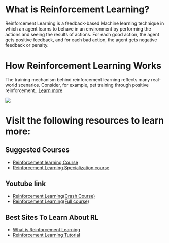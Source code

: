 # What is Reinforcement Learning?
Reinforcement Learning is a feedback-based Machine learning technique in which an agent learns to behave in an environment by performing the actions and seeing the results of actions. For each good action, the agent gets positive feedback, and for each bad action, the agent gets negative feedback or penalty.

# How Reinforcement Learning Works
The training mechanism behind reinforcement learning reflects many real-world scenarios. Consider, for example, pet training through positive reinforcement...<a href = "https://www.mathworks.com/discovery/reinforcement-learning.html">Learn more</a><p>

<img src="https://www.mathworks.com/discovery/reinforcement-learning/_jcr_content/mainParsys3/discoverysubsection_603098216/mainParsys3/image.adapt.full.medium.png/1675723381147.png">

<br>

# Visit the following resources to learn more:
## Suggested Courses
<ul><li><a href="https://www.simplilearn.com/tutorials/machine-learning-tutorial/reinforcement-learning">Reinforcement learning Course</a></li>
<li><a href = "https://in.coursera.org/specializations/reinforcement-learning">Reinforcement Learning Specialization course</a></li>
</ul>

## Youtube link
<ul>
<li><a href = "https://www.youtube.com/watch?v=cO5g5qLrLSo">Reinforcement Learning(Crash Course)</a></li>
<li><a href = "https://www.youtube.com/watch?v=Mut_u40Sqz4">Reinforcement Learning(Full course)</a></li>
</ul>

## Best Sites To Learn About RL
<ul>
<li><a href = "https://www.geeksforgeeks.org/what-is-reinforcement-learning/"> What is Reinforcement Learning</a></li>
<li><a href = "https://www.javatpoint.com/reinforcement-learning">Reinforcement Learning Tutorial</a></li>
</ul>